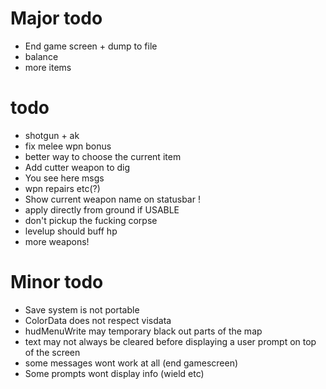 Major todo
==========
* End game screen + dump to file
* balance
* more items

todo
====
* shotgun + ak
* fix melee wpn bonus
* better way to choose the current item
* Add cutter weapon to dig
* You see here msgs
* wpn repairs etc(?)
* Show current weapon name on statusbar !
* apply directly from ground if USABLE
* don't pickup the fucking corpse
* levelup should buff hp 
* more weapons!

Minor todo
==========
* Save system is not portable
* ColorData does not respect visdata
* hudMenuWrite may temporary black out parts of the map
* text may not always be cleared before displaying a user prompt on top of the screen
* some messages wont work at all (end gamescreen)
* Some prompts wont display info (wield etc)
